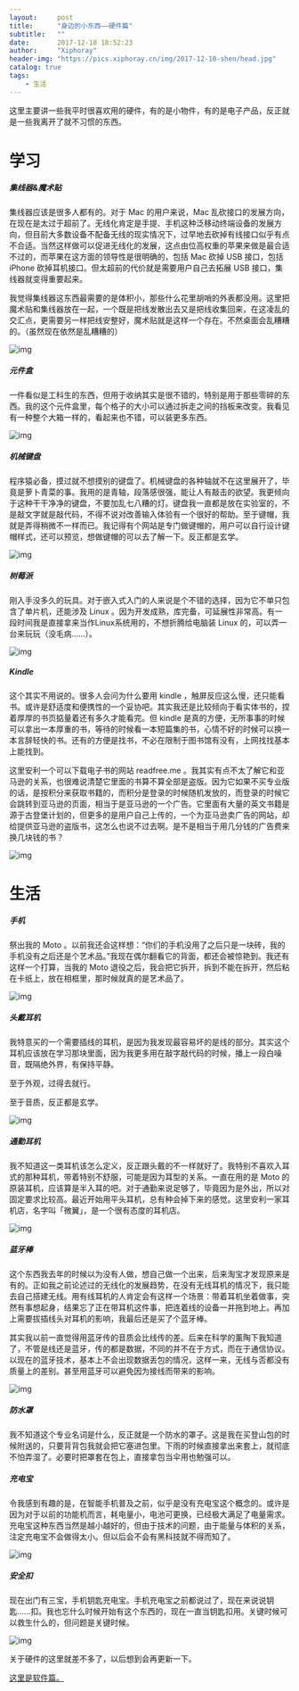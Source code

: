 ```yaml
---
layout:     post
title:      "身边的小东西——硬件篇"
subtitle:   "" 
date:       2017-12-10 18:52:23
author:     "Xiphoray"
header-img: "https://pics.xiphoray.cn/img/2017-12-10-shen/head.jpg"
catalog: true
tags:     
    - 生活
---
```







这里主要讲一些我平时很喜欢用的硬件，有的是小物件，有的是电子产品，反正就是一些我离开了就不习惯的东西。

# 学习

##### 集线器&魔术贴

集线器应该是很多人都有的。对于 Mac 的用户来说，Mac 乱砍接口的发展方向，在现在是太过于超前了。无线化肯定是手提、手机这种泛移动终端设备的发展方向，但目前大多数设备不配备无线的现实情况下，过早地去砍掉有线接口似乎有点不合适。当然这样做可以促进无线化的发展，这点由位高权重的苹果来做是最合适不过的，而苹果在这方面的领导性是很明确的，包括 Mac 砍掉 USB 接口，包括 iPhone 砍掉耳机接口。但太超前的代价就是需要用户自己去拓展 USB 接口，集线器就变得重要起来。

我觉得集线器这东西最需要的是体积小，那些什么花里胡哨的外表都没用。这里把魔术贴和集线器放在一起，一个既是把线发散出去又是把线收集回来，在这凌乱的交汇点，更需要另一样把线安整好，魔术贴就是这样一个存在。不然桌面会乱糟糟的。（虽然现在依然是乱糟糟的）

![img](https://pics.xiphoray.cn/img/2017-12-10-shen/line.jpg)

##### 元件盒

一件看似是工科生的东西，但用于收纳其实是很不错的，特别是用于那些零碎的东西。我的这个元件盒里，每个格子的大小可以通过拆走之间的挡板来改变。我看见有一种整个大箱一样的，看起来也不错，可以装更多东西。

![img](https://pics.xiphoray.cn/img/2017-12-10-shen/box.jpg)

##### 机械键盘

程序猿必备，摸过就不想摸别的键盘了。机械键盘的各种轴就不在这里展开了，毕竟是萝卜青菜的事。我用的是青轴，段落感很强，能让人有敲击的欲望。我更倾向于这种干干净净的键盘，不要加乱七八糟的灯。键盘我一直都是放在实验室的，不是敲文字就是敲代码，不得不说对改善输入体验有一个很好的帮助。至于键帽，我就是弄得稍微不一样而已。我记得有个网站是专门做键帽的，用户可以自行设计键帽样式，还可以预览，想做键帽的可以去了解一下。反正都是玄学。

![img](https://pics.xiphoray.cn/img/2017-12-10-shen/keyb.jpg)

##### 树莓派

刚入手没多久的玩具。对于嵌入式入门的人来说是个不错的选择，因为它不单只包含了单片机，还能涉及 Linux 。因为开发成熟，库完备，可延展性非常高。有一段时间我是直接拿来当作Linux系统用的，不想折腾给电脑装 Linux 的，可以弄一台来玩玩（没毛病……）。

![img](https://pics.xiphoray.cn/img/2017-12-10-shen/rasp.jpg)

##### Kindle

这个其实不用说的。很多人会问为什么要用 kindle ，触屏反应这么慢，还只能看书。或许是舒适度和便携性的一个妥协吧。其实我还是比较倾向于看实体书的，捏着厚厚的书页掂量着还有多久才能看完。但 kindle 是真的方便，无所事事的时候可以拿出一本厚重的书，等待的时候看一本短篇集的书，心情不好的时候可以换一本言辞轻快的书。还有的方便是找书，不必在限制于图书馆有没有，上网找找基本上能找到。

这里安利一个可以下载电子书的网站 readfree.me 。我其实有点不太了解它和亚马逊的关系，也很难说清楚它里面的书算不算全部是盗版。因为它如果不买专业版的话，是按积分来获取书籍的，而积分是登录的时候随机发放的，而登录的时候它会跳转到亚马逊的页面，相当于是亚马逊的一个广告。它里面有大量的英文书籍是源于古登堡计划的，但更多的是用户自己上传的，一个为亚马逊卖广告的网站，却给提供亚马逊的盗版书，这怎么也说不过去啊。是不是相当于用几分钱的广告费来换几块钱的书？

![img](https://pics.xiphoray.cn/img/2017-12-10-shen/kindle.jpg)

# 生活

##### 手机

祭出我的 Moto 。以前我还会这样想：“你们的手机没用了之后只是一块砖，我的手机没有之后还是个艺术品。”我现在偶尔翻看它的背面，都还会被惊艳到。我还有这样一个打算，当我的 Moto 退役之后，我会把它拆开，拆到不能在拆开，然后粘在卡纸上，放在相框里，那时候就真的是艺术品了。

![img](https://pics.xiphoray.cn/img/2017-12-10-shen/phone.jpg)

##### 头戴耳机

我特意买的一个需要插线的耳机，是因为我发现最容易坏的是线的部分。其实这个耳机应该放在学习那块里面，因为我更多用在敲字敲代码的时候，播上一段白噪音，既隔绝外界，有保持平静。

至于外观，过得去就行。

至于音质，反正都是玄学。

![img](https://pics.xiphoray.cn/img/2017-12-10-shen/ear2.jpg)

##### 通勤耳机

我不知道这一类耳机该怎么定义，反正跟头戴的不一样就好了。我特别不喜欢入耳式的那种耳机，带着特别不舒服，可能是因为耳型的关系。一直在用的是 Moto 的原装耳机，应该算是半入耳的吧。对于通勤来说足够了，毕竟因为是外出，所以对固定要求比较高。最近开始用平头耳机，总有种会掉下来的感觉。这里安利一家耳机店，名字叫「微翼」，是一个很有态度的耳机店。

![img](https://pics.xiphoray.cn/img/2017-12-10-shen/ear3.jpg)

##### 蓝牙棒

这个东西我去年的时候以为没有人做，想自己做一个出来，后来淘宝才发现原来是有的。正如我之前论述过的无线化的发展趋势，在没有无线耳机的情况下，我只能去自己搭建无线。用有线耳机的人肯定会有这样一个场景：带着耳机坐着做事，突然有事想起身，结果忘了正在带耳机这件事，把连着线的设备一并拖到地上。再加上需要拔插线头对耳机的影响，我最后还是买了个蓝牙棒。

其实我以前一直觉得用蓝牙传的音质会比线传的差。后来在科学的薰陶下我知道了，不管是线还是蓝牙，传的都是数据，不同的并不在于方式，而在于通信协议。以现在的蓝牙技术，基本上不会出现数据丢包的情况，这样一来，无线与否都没有质量上的差别。甚至用蓝牙可以避免因为接线而带来的影响。

![img](https://pics.xiphoray.cn/img/2017-12-10-shen/ear1.jpg)

##### 防水罩

我不知道这个专业名词是什么，反正就是一个防水的罩子。这是我在买登山包的时候附送的，只要背背包我就会把它塞进包里。下雨的时候直接拿出来套上，就彻底不怕弄湿了。必要时把罩套在包上，直接拿包当伞用也勉强可以。


##### 充电宝

令我感到有趣的是，在智能手机普及之前，似乎是没有充电宝这个概念的。或许是因为对于以前的功能机而言，耗电量小，电池可更换，已经极大满足了电量需求。充电宝这种东西当然是越小越好的，但由于技术的问题，由于能量与体积的关系，注定充电宝不会做得太小。但以后会不会有黑科技就不得而知了。

![img](https://pics.xiphoray.cn/img/2017-12-10-shen/power.jpg)

##### 安全扣

现在出门有三宝，手机钥匙充电宝。手机充电宝之前都说过了，现在来说说钥匙……扣。我也忘什么时候开始有这个东西的，现在一直当钥匙扣用。关键时候可以救生什么的，但问题是关键时候。 

![img](https://pics.xiphoray.cn/img/2017-12-10-shen/key.jpg)

关于硬件的这里就差不多了，以后想到会再更新一下。

[这里是软件篇。](https://xiphoray.github.io/2017/11/26/shen/)
